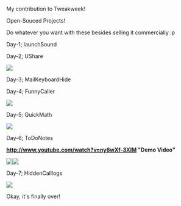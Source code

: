 My contribution to Tweakweek!

Open-Souced Projects!

Do whatever you want with these besides selling it commercially :p


Day-1; launchSound

Day-2; UShare

![](http://s3.amazonaws.com/imgly_production/1603575/large.png)

Day-3; MailKeyboardHide

Day-4; FunnyCaller

![](http://s3.amazonaws.com/imgly_production/1621190/large.png)

Day-5; QuickMath

![](http://s3.amazonaws.com/imgly_production/1630696/large.png)

Day-6; ToDoNotes

<b>http://www.youtube.com/watch?v=ny6wXf-3XlM "Demo Video"</b>

![](http://s3.amazonaws.com/imgly_production/1638235/large.png)![](http://s3.amazonaws.com/imgly_production/1638236/large.png)

Day-7; HiddenCalllogs

![](http://s3.amazonaws.com/imgly_production/1650091/large.png)


Okay, it's finally over! 
